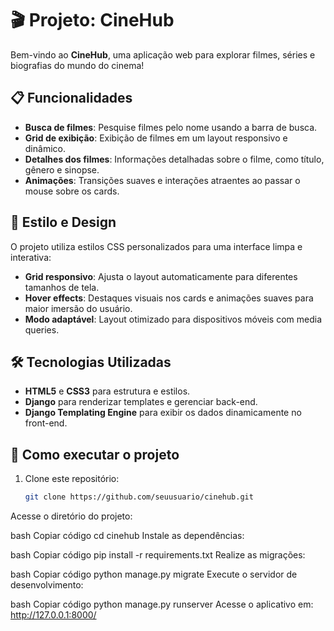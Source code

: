 # 🎬 Projeto: CineHub  

Bem-vindo ao **CineHub**, uma aplicação web para explorar filmes, séries e biografias do mundo do cinema!  

## 📋 Funcionalidades  
- **Busca de filmes**: Pesquise filmes pelo nome usando a barra de busca.  
- **Grid de exibição**: Exibição de filmes em um layout responsivo e dinâmico.  
- **Detalhes dos filmes**: Informações detalhadas sobre o filme, como título, gênero e sinopse.  
- **Animações**: Transições suaves e interações atraentes ao passar o mouse sobre os cards.  

## 🎨 Estilo e Design  
O projeto utiliza estilos CSS personalizados para uma interface limpa e interativa:  
- **Grid responsivo**: Ajusta o layout automaticamente para diferentes tamanhos de tela.  
- **Hover effects**: Destaques visuais nos cards e animações suaves para maior imersão do usuário.  
- **Modo adaptável**: Layout otimizado para dispositivos móveis com media queries.  

## 🛠️ Tecnologias Utilizadas  
- **HTML5** e **CSS3** para estrutura e estilos.  
- **Django** para renderizar templates e gerenciar back-end.  
- **Django Templating Engine** para exibir os dados dinamicamente no front-end.  

## 🚀 Como executar o projeto  

1. Clone este repositório:  
   ```bash
   git clone https://github.com/seuusuario/cinehub.git
Acesse o diretório do projeto:

bash
Copiar código
cd cinehub
Instale as dependências:

bash
Copiar código
pip install -r requirements.txt
Realize as migrações:

bash
Copiar código
python manage.py migrate
Execute o servidor de desenvolvimento:

bash
Copiar código
python manage.py runserver
Acesse o aplicativo em:
http://127.0.0.1:8000/
